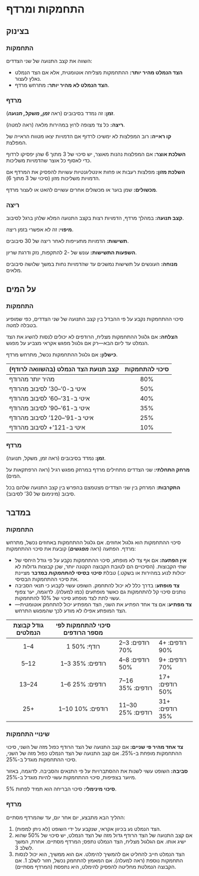 # התחמקות ומרדף

## בצינוק

### התחמקות

השווה את קצב התנועה של שני הצדדים:

- **הצד הנמלט מהיר יותר:** ההתחמקות מצליחה אוטומטית, אלא אם הצד הנמלט נאלץ לעצור.
- **הצד הנמלט לא מהיר יותר:** מתרחש מרדף.

### מרדף

**זמן:** זה נמדד בסיבובים (ראה ***זמן, משקל, תנועה***).

**ריצה:** כל צד מצופה לרוץ במהירות מלאה (ראה למטה).

**קו ראייה:** רוב המפלצות לא ימשיכו לרדוף אם הדמויות יצאו מטווח הראייה של המפלצת.

**השלכת אוצר:** אם המפלצות נהנות מאוצר, יש סיכוי של 3 מתוך 6 שהן יפסיקו לרדוף כדי לאסוף כל אוצר שהדמויות משליכות.

**השלכת מזון:** מפלצות רעבות או פחות אינטליגנטיות עשויות להפסיק את המרדף אם הדמויות משליכות מזון (סיכוי של 3 מתוך 6).

**מכשולים:** שמן בוער או מכשולים אחרים עשויים להאט או לעצור מרדף.

### ריצה

**קצב תנועה:** במהלך מרדף, הדמויות רצות בקצב התנועה המלא שלהן ברגל לסיבוב.

**מיפוי:** זה לא אפשרי בזמן ריצה.

**תשישות:** הדמויות מתעייפות לאחר ריצה של 30 סיבובים.

**השפעות התשישות:** עונש של -2 להתקפות, נזק ודרגת שריון.

**מנוחה:** העונשים על תשישות נמשכים עד שהדמויות נחות במשך שלושה סיבובים מלאים.

## על המים

### התחמקות

סיכוי ההתחמקות נקבע על פי ההבדל בין קצב התנועה של שני הצדדים, כפי שמופיע בטבלה למטה.

**הצלחה:** אם גלגול ההתחמקות מצליח, הרודפים לא יכולים לנסות להשיג את הצד הנמלט עד ליום הבא—רק אם גלגול מפגש אקראי מצביע על מפגש.

**כישלון:** אם גלגול ההתחמקות נכשל, מתרחש מרדף.

| קצב תנועת הצד הנמלט (בהשוואה לרודף) | סיכוי להתחמקות |
| :----------------------------------- | :-------------: |
| מהיר יותר מהרודף                    |       80%       |
| איטי ב-0’–30’ לסיבוב מהרודף         |       50%       |
| איטי ב-31’–60’ לסיבוב מהרודף        |       40%       |
| איטי ב-61’–90’ לסיבוב מהרודף        |       35%       |
| איטי ב-91’–120’ לסיבוב מהרודף       |       25%       |
| איטי ב-121’+ לסיבוב מהרודף          |       10%       |

### מרדף

**זמן:** נמדד בסיבובים (ראה זמן, משקל, תנועה).

**מרחק התחלתי:** שני הצדדים מתחילים מרדף במרחק מפגש רגיל (ראה הרפתקאות על המים).

**התקרבות:** המרחק בין שני הצדדים מצטמצם בהפרש בין קצב התנועה שלהם בכל סיבוב (מינימום של 30’ לסיבוב).

## במדבר

### התחמקות

סיכוי ההתחמקות הוא גלגול אחוזים. אם גלגול ההתחמקות באחוזים נכשל, מתרחש מרדף. הפתעה (ראה ***מפגשים***) קובעת את סיכוי ההתחמקות:

- **אין הפתעה:** אם אף צד לא מופתע, סיכוי ההתחמקות נקבע על פי גודל היחסי של שתי הקבוצות. (הסיכויים הם לטובת הקבוצה הקטנה יותר, שכן קבוצות גדולות לא יכולות לנוע במהירות או בשקט.) טבלת ***סיכוי בסיסי להתחמקות במדבר*** מציינת את סיכוי ההתחמקות הבסיסי.
- **צד מופתע:** בדרך כלל לא יכול להתחמק. השופט עשוי לקבוע כי תנאי הסביבה נותנים סיכוי קל להתחמקות גם כאשר מופתעים (כמו למעלה). לדוגמה, יער צפוף עשוי לתת לצד מופתע סיכוי של 10% להתחמקות.
- **צד מפתיע:** אם צד אחד הפתיע את השני, הצד המפתיע יכול להתחמק אוטומטית—הצד המופתע אפילו לא מודע לכך שהמפגש התרחש.

| גודל קבוצת הנמלטים | סיכוי להתחמקות לפי מספר הרודפים |                     |                   |
| :-----------------: | :------------------------------: | ------------------- | ----------------- |
|         1–4         |            1 רודף: 50%           | 2–3 רודפים: 70%    | 4+ רודפים: 90%   |
|         5–12        |           1–3 רודפים: 35%        | 4–8 רודפים: 50%    | 9+ רודפים: 70%   |
|        13–24        |           1–6 רודפים: 25%        | 7–16 רודפים: 35%   | 17+ רודפים: 50%  |
|         25+         |          1–10 רודפים: 10%        | 11–30 רודפים: 25%  | 31+ רודפים: 35%  |

### שינויי התחמקות

**צד אחד מהיר פי שניים:** אם קצב התנועה של הצד הרודף כפול מזה של השני, סיכוי ההתחמקות מופחת ב-25%. אם קצב התנועה של הצד הנמלט כפול מזה של השני, סיכוי ההתחמקות מוגדל ב-25%.

**סביבה:** השופט עשוי לשנות את ההסתברויות על פי התנאים והסביבה. לדוגמה, באזור מיוער בצפיפות, סיכוי ההתחמקות עשוי להיות מוגדל ב-25%.

**סיכוי מינימלי:** סיכוי הבריחה הוא תמיד לפחות 5%.

### מרדף

ההליך הבא מתבצע, יום אחר יום, עד שהמרדף מסתיים:

1. הצד הנמלט נע בכיוון אקראי, שנקבע על ידי השופט (לא ניתן למפות).
2. אם קצב התנועה של הצד הרודף גדול מזה של הצד הנמלט, יש סיכוי של 50% שהוא ישיג אותו. אם הגלגול מצליח, הצד הנמלט נתפס; המרדף מסתיים. אחרת, המשך לשלב 3.
3. הצד הנמלט חייב להחליט אם להמשיך להימלט. אם הוא ממשיך, הוא יכול לנסות התחמקות נוספת (ראה למעלה). אם המאמץ להתחמק נכשל, חזור לשלב 1. אם הקבוצה הנמלטת מחליטה להפסיק להימלט, היא נתפסת (המרדף מסתיים).